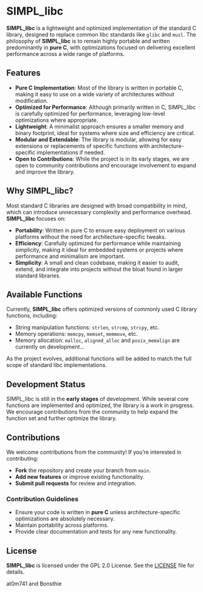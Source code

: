# SIMPL_libc

**SIMPL_libc** is a lightweight and optimized implementation of the standard C library, designed to replace common libc standards like `glibc` and `musl`. The philosophy of **SIMPL_libc** is to remain highly portable and written predominantly in **pure C**, with optimizations focused on delivering excellent performance across a wide range of platforms.

## Features

- **Pure C Implementation**: Most of the library is written in portable C, making it easy to use on a wide variety of architectures without modification.
- **Optimized for Performance**: Although primarily written in C, SIMPL_libc is carefully optimized for performance, leveraging low-level optimizations where appropriate.
- **Lightweight**: A minimalist approach ensures a smaller memory and binary footprint, ideal for systems where size and efficiency are critical.
- **Modular and Extendable**: The library is modular, allowing for easy extensions or replacements of specific functions with architecture-specific implementations if needed.
- **Open to Contributions**: While the project is in its early stages, we are open to community contributions and encourage involvement to expand and improve the library.

## Why SIMPL_libc?

Most standard C libraries are designed with broad compatibility in mind, which can introduce unnecessary complexity and performance overhead. **SIMPL_libc** focuses on:
- **Portability**: Written in pure C to ensure easy deployment on various platforms without the need for architecture-specific tweaks.
- **Efficiency**: Carefully optimized for performance while maintaining simplicity, making it ideal for embedded systems or projects where performance and minimalism are important.
- **Simplicity**: A small and clean codebase, making it easier to audit, extend, and integrate into projects without the bloat found in larger standard libraries.

## Available Functions

Currently, **SIMPL_libc** offers optimized versions of commonly used C library functions, including:
- String manipulation functions: `strlen`, `strcmp`, `strcpy`, etc.
- Memory operations: `memcpy`, `memset`, `memmove`, etc.
- Memory allocation: `malloc`, `aligned_alloc` and `posix_memalign` are currently on development...

As the project evolves, additional functions will be added to match the full scope of standard libc implementations.

## Development Status

SIMPL_libc is still in the **early stages** of development. While several core functions are implemented and optimized, the library is a work in progress. We encourage contributions from the community to help expand the function set and further optimize the library.

## Contributions

We welcome contributions from the community! If you’re interested in contributing:
- **Fork** the repository and create your branch from `main`.
- **Add new features** or improve existing functionality.
- **Submit pull requests** for review and integration.

### Contribution Guidelines
- Ensure your code is written in **pure C** unless architecture-specific optimizations are absolutely necessary.
- Maintain portability across platforms.
- Provide clear documentation and tests for any new functionality.

## License

**SIMPL_libc** is licensed under the GPL 2.0 License. See the [LICENSE](./LICENSE) file for details.

at0m741 and Bonsthie
